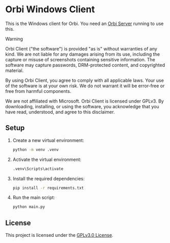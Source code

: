 # Orbi Windows Client

This is the Windows client for Orbi. You need an [Orbi Server](https://github.com/OrbiAi/Orbi-Server) running to use this.

> [!WARNING]
> Orbi Client ("the software") is provided "as is" without warranties of any kind. We are not liable for any damages arising from its use, including the capture or misuse of screenshots containing sensitive information. The software may capture passwords, DRM-protected content, and copyrighted material.
>
> By using Orbi Client, you agree to comply with all applicable laws. Your use of the software is at your own risk. We do not warrant it will be error-free or free from harmful components.
>
> We are not affiliated with Microsoft. Orbi Client is licensed under GPLv3. By downloading, installing, or using the software, you acknowledge that you have read, understood, and agree to this disclaimer.

## Setup

1. Create a new virtual environment:
    ```sh
    python -m venv .venv
    ```

2. Activate the virtual environment:
    ```sh
    .venv\Scripts\activate
    ```

3. Install the required dependencies:
    ```sh
    pip install -r requirements.txt
    ```

4. Run the main script:
    ```sh
    python main.py
    ```

## License

This project is licensed under the [GPLv3.0 License](LICENSE).